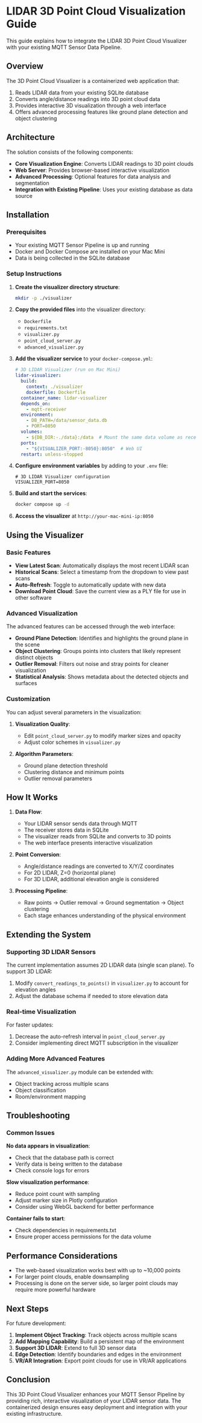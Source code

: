 # LIDAR 3D Point Cloud Visualization Guide

This guide explains how to integrate the LIDAR 3D Point Cloud Visualizer with your existing MQTT Sensor Data Pipeline.

## Overview

The 3D Point Cloud Visualizer is a containerized web application that:

1. Reads LIDAR data from your existing SQLite database
2. Converts angle/distance readings into 3D point cloud data
3. Provides interactive 3D visualization through a web interface
4. Offers advanced processing features like ground plane detection and object clustering

## Architecture

The solution consists of the following components:

- **Core Visualization Engine**: Converts LIDAR readings to 3D point clouds
- **Web Server**: Provides browser-based interactive visualization
- **Advanced Processing**: Optional features for data analysis and segmentation
- **Integration with Existing Pipeline**: Uses your existing database as data source

## Installation

### Prerequisites

- Your existing MQTT Sensor Pipeline is up and running
- Docker and Docker Compose are installed on your Mac Mini
- Data is being collected in the SQLite database

### Setup Instructions

1. **Create the visualizer directory structure**:

   ```bash
   mkdir -p ./visualizer
   ```

2. **Copy the provided files** into the visualizer directory:
   - `Dockerfile`
   - `requirements.txt`
   - `visualizer.py`
   - `point_cloud_server.py`
   - `advanced_visualizer.py`

3. **Add the visualizer service** to your `docker-compose.yml`:

   ```yaml
   # 3D LIDAR Visualizer (run on Mac Mini)
   lidar-visualizer:
     build:
       context: ./visualizer
       dockerfile: Dockerfile
     container_name: lidar-visualizer
     depends_on:
       - mqtt-receiver
     environment:
       - DB_PATH=/data/sensor_data.db
       - PORT=8050
     volumes:
       - ${DB_DIR:-./data}:/data  # Mount the same data volume as receiver
     ports:
       - "${VISUALIZER_PORT:-8050}:8050"  # Web UI
     restart: unless-stopped
   ```

4. **Configure environment variables** by adding to your `.env` file:

   ```
   # 3D LIDAR Visualizer configuration
   VISUALIZER_PORT=8050
   ```

5. **Build and start the services**:

   ```bash
   docker compose up -d
   ```

6. **Access the visualizer** at `http://your-mac-mini-ip:8050`

## Using the Visualizer

### Basic Features

- **View Latest Scan**: Automatically displays the most recent LIDAR scan
- **Historical Scans**: Select a timestamp from the dropdown to view past scans
- **Auto-Refresh**: Toggle to automatically update with new data
- **Download Point Cloud**: Save the current view as a PLY file for use in other software

### Advanced Visualization

The advanced features can be accessed through the web interface:

- **Ground Plane Detection**: Identifies and highlights the ground plane in the scene
- **Object Clustering**: Groups points into clusters that likely represent distinct objects
- **Outlier Removal**: Filters out noise and stray points for cleaner visualization
- **Statistical Analysis**: Shows metadata about the detected objects and surfaces

### Customization

You can adjust several parameters in the visualization:

1. **Visualization Quality**: 
   - Edit `point_cloud_server.py` to modify marker sizes and opacity
   - Adjust color schemes in `visualizer.py`

2. **Algorithm Parameters**:
   - Ground plane detection threshold
   - Clustering distance and minimum points
   - Outlier removal parameters

## How It Works

1. **Data Flow**:
   - Your LIDAR sensor sends data through MQTT
   - The receiver stores data in SQLite
   - The visualizer reads from SQLite and converts to 3D points
   - The web interface presents interactive visualization

2. **Point Conversion**:
   - Angle/distance readings are converted to X/Y/Z coordinates
   - For 2D LIDAR, Z=0 (horizontal plane)
   - For 3D LIDAR, additional elevation angle is considered

3. **Processing Pipeline**:
   - Raw points → Outlier removal → Ground segmentation → Object clustering
   - Each stage enhances understanding of the physical environment

## Extending the System

### Supporting 3D LIDAR Sensors

The current implementation assumes 2D LIDAR data (single scan plane). To support 3D LIDAR:

1. Modify `convert_readings_to_points()` in `visualizer.py` to account for elevation angles
2. Adjust the database schema if needed to store elevation data

### Real-time Visualization

For faster updates:

1. Decrease the auto-refresh interval in `point_cloud_server.py`
2. Consider implementing direct MQTT subscription in the visualizer

### Adding More Advanced Features

The `advanced_visualizer.py` module can be extended with:

- Object tracking across multiple scans
- Object classification
- Room/environment mapping

## Troubleshooting

### Common Issues

**No data appears in visualization**:
- Check that the database path is correct
- Verify data is being written to the database
- Check console logs for errors

**Slow visualization performance**:
- Reduce point count with sampling
- Adjust marker size in Plotly configuration
- Consider using WebGL backend for better performance

**Container fails to start**:
- Check dependencies in requirements.txt
- Ensure proper access permissions for the data volume

## Performance Considerations

- The web-based visualization works best with up to ~10,000 points
- For larger point clouds, enable downsampling
- Processing is done on the server side, so larger point clouds may require more powerful hardware

## Next Steps

For future development:

1. **Implement Object Tracking**: Track objects across multiple scans
2. **Add Mapping Capability**: Build a persistent map of the environment
3. **Support 3D LIDAR**: Extend to full 3D sensor data
4. **Edge Detection**: Identify boundaries and edges in the environment
5. **VR/AR Integration**: Export point clouds for use in VR/AR applications

## Conclusion

This 3D Point Cloud Visualizer enhances your MQTT Sensor Pipeline by providing rich, interactive visualization of your LIDAR sensor data. The containerized design ensures easy deployment and integration with your existing infrastructure.

